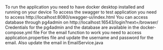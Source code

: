 To run the application you need to have docker desktop installed and running on your device
To access the swagger to test application you need to access http://localhost:8080/swagger-ui/index.html
You can access database through pg4admin on http://localhost:16543/login?next=/browser/
Credentials for the pg4admin and the database are available in the docker-compose.yml file
For the email function to work you need to access application.properties file and update the username and password for the email. Also update the email in EmailService.java
